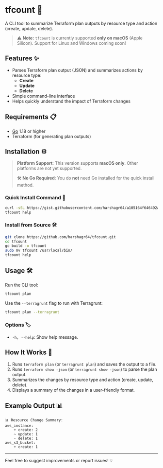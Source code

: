 # tfcount 🚀

A CLI tool to summarize Terraform plan outputs by resource type and action (create, update, delete).
> ⚠️ **Note:** `tfcount` is currently supported **only on macOS** (Apple Silicon). Support for Linux and Windows coming soon!

## Features ✨

- Parses Terraform plan output (JSON) and summarizes actions by resource type:
  - **Create**
  - **Update**
  - **Delete**
- Simple command-line interface
- Helps quickly understand the impact of Terraform changes

## Requirements 📋

- [Go](https://golang.org/) 1.18 or higher
- Terraform (for generating plan outputs)

## Installation ⚙️
> **Platform Support**: This version supports **macOS only**. Other platforms are not yet supported.
>
> 🛠️ **No Go Required**: You do **not** need Go installed for the quick install method.

### Quick Install Command 🚀

```bash
curl -sSL https://gist.githubusercontent.com/harshagr64/a105164f646492ad99346bddb5ff107b/raw/a2c0afe169dd13ede5f827ac002f2c9ffcf8bddb/install-tfcount.sh | bash
tfcount help
```

### Install from Source 🛠️

```bash
git clone https://github.com/harshagr64/tfcount.git
cd tfcount
go build -o tfcount
sudo mv tfcount /usr/local/bin/
tfcount help
```

## Usage 🛠️

Run the CLI tool:

```bash
tfcount plan
```

Use the `--terragrunt` flag to run with Terragrunt:

```bash
tfcount plan --terragrunt
```

### Options 🏷️

- `-h, --help`: Show help message.

## How It Works 🧐

1. Runs `terraform plan` (or `terragrunt plan`) and saves the output to a file.
2. Runs `terraform show -json` (or `terragrunt show -json`) to parse the plan output.
3. Summarizes the changes by resource type and action (create, update, delete).
4. Displays a summary of the changes in a user-friendly format.

## Example Output 📊

```plaintext
📊 Resource Change Summary:
aws_instance:
    + create: 2
    ~ update: 1
    - delete: 1
aws_s3_bucket:
    + create: 1
```

---

Feel free to suggest improvements or report issues! 💡
